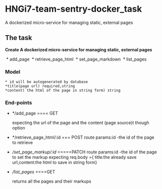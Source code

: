 # HNGi7-team-sentry-docker_task
 A dockerized micro-service for managing static, external pages

## The task
**Create A dockerized micro-service for managing static, external pages**

 * add_page
 * retrieve_page_html
 * set_page_markdown
 * list_pages

### Model
    * id will be autogenerated by database
    *title(page url) required,string
    *content( the html of the page in string form) string

### End-points

 * */add_page ==== GET

    expecting the url of the page and the content (page source)t though option
 * */retrieve_page_html/:id === POST
    route params:id -the id of the page to retrieve
 * */set_page_markup/:id* =====PATCH
    route params:id -the id of the page to set the markup
    expecting req.body ={ title:the already save url,content:the html to save in string form} 

 * */list_pages* ====GET

    returns all the pages and their markups
